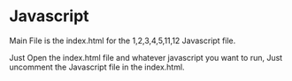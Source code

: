 # Javascript

Main File is the index.html for the 1,2,3,4,5,11,12 Javascript file.

Just Open the index.html file and whatever javascript you want to run, Just uncomment the Javascript file in the index.html.
